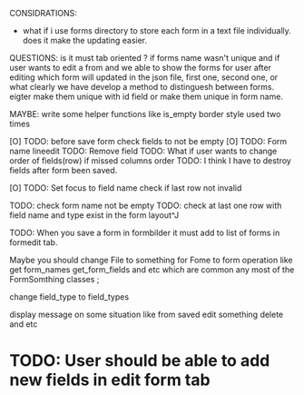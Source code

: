 CONSIDRATIONS:
- what if i use forms directory to store each form in a text file individually.
does it make the updating easier.



QUESTIONS:
is it must tab oriented ?
if forms name wasn't unique and if user wants to edit a from 
and we able to show the forms for user after editing which form
will updated in the json file, first one, second one, or what
clearly we have develop a method to distinguesh between forms. eigter make
them unique with id field or make them unique in form name.

MAYBE: 
write some helper functions like is_empty
border style used two times 

[O] TODO: before save form check fields to not be empty
[O] TODO: Form name lineedit
TODO: Remove field
TODO: What if user wants to change order of fields(row) if missed columns order
TODO: I think I have to destroy fields after form been saved.

[O] TODO: Set focus to field name
check if last row not invalid

TODO: check form name not be empty
TODO: check at last one row with field name and type exist in the form layout^J

TODO: When you save a form in formbilder it must add to list of forms in formedit tab.

Maybe you should change File to something for Fome to form operation like get
form_names get_form_fields and etc which are common any most of the
FormSomthing classes ;

change field_type to field_types

display message on some situation like from saved edit something delete and etc

# TODO: User should be able to add new fields in edit form tab
